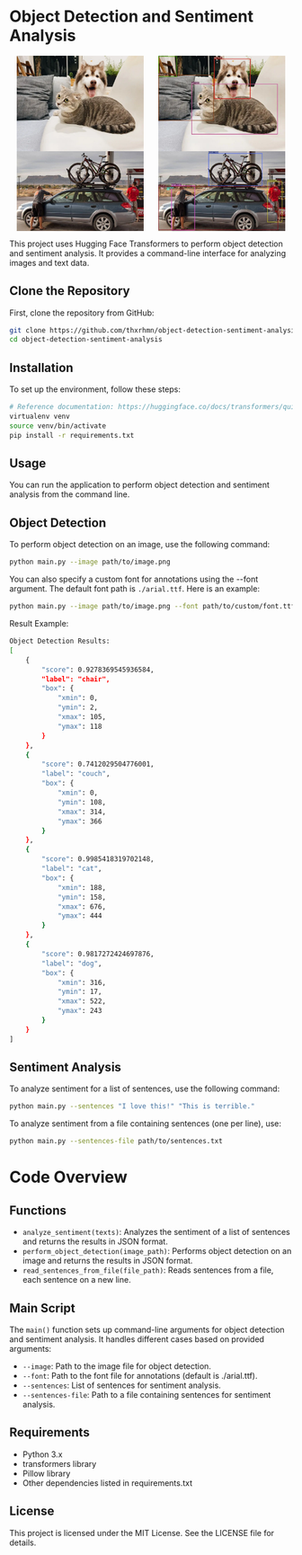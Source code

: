 # Object Detection and Sentiment Analysis

<!-- ![Alt text](example_results/kucing_20240720_112839.jpg "a title") -->

<div style="display: flex; justify-content: space-around;">
  <img src="example_images/kucing.jpg" alt="Image 2" style="width: 45%;" />
  <img src="example_results/kucing_20240720_112839.jpg" alt="Image 1" style="width: 45%;" />
</div>
<div style="display: flex; justify-content: space-around;">
  <img src="example_images/liburan.jpg" alt="Image 2" style="width: 45%;" />
  <img src="example_results/liburan_20240720_112534.jpg" alt="Image 1" style="width: 45%;" />
</div>

This project uses Hugging Face Transformers to perform object detection and sentiment analysis. It provides a command-line interface for analyzing images and text data.

## Clone the Repository
First, clone the repository from GitHub:
```bash
git clone https://github.com/thxrhmn/object-detection-sentiment-analysis.git
cd object-detection-sentiment-analysis
```

## Installation
To set up the environment, follow these steps:

```bash
# Reference documentation: https://huggingface.co/docs/transformers/quicktour
virtualenv venv
source venv/bin/activate
pip install -r requirements.txt
```

## Usage

You can run the application to perform object detection and sentiment analysis from the command line.

## Object Detection

To perform object detection on an image, use the following command:
```bash
python main.py --image path/to/image.png
```
You can also specify a custom font for annotations using the --font argument. The default font path is `./arial.ttf`. Here is an example:
```bash
python main.py --image path/to/image.png --font path/to/custom/font.ttf
```
Result Example:
```bash
Object Detection Results:
[
    {
        "score": 0.9278369545936584,
        "label": "chair",
        "box": {
            "xmin": 0,
            "ymin": 2,
            "xmax": 105,
            "ymax": 118
        }
    },
    {
        "score": 0.7412029504776001,
        "label": "couch",
        "box": {
            "xmin": 0,
            "ymin": 108,
            "xmax": 314,
            "ymax": 366
        }
    },
    {
        "score": 0.9985418319702148,
        "label": "cat",
        "box": {
            "xmin": 188,
            "ymin": 158,
            "xmax": 676,
            "ymax": 444
        }
    },
    {
        "score": 0.9817272424697876,
        "label": "dog",
        "box": {
            "xmin": 316,
            "ymin": 17,
            "xmax": 522,
            "ymax": 243
        }
    }
]
```

## Sentiment Analysis

To analyze sentiment for a list of sentences, use the following command:


```bash
python main.py --sentences "I love this!" "This is terrible."
```

To analyze sentiment from a file containing sentences (one per line), use:

```bash
python main.py --sentences-file path/to/sentences.txt
```

# Code Overview
## Functions

- `analyze_sentiment(texts)`: Analyzes the sentiment of a list of sentences and returns the results in JSON format.
- `perform_object_detection(image_path)`: Performs object detection on an image and returns the results in JSON format.
- `read_sentences_from_file(file_path)`: Reads sentences from a file, each sentence on a new line.

## Main Script

The `main()` function sets up command-line arguments for object detection and sentiment analysis. It handles different cases based on provided arguments:

- `--image`: Path to the image file for object detection.
- `--font`: Path to the font file for annotations (default is ./arial.ttf).
- `--sentences`: List of sentences for sentiment analysis.
- `--sentences-file`: Path to a file containing sentences for sentiment analysis.

## Requirements

- Python 3.x
- transformers library
- Pillow library
- Other dependencies listed in requirements.txt

## License

This project is licensed under the MIT License. See the LICENSE file for details.
